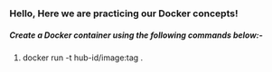<h3>Hello, Here we are practicing our Docker concepts!</h3>
<h5>Create a Docker container using the following commands below:- </h5>
<ol><li>docker run -t hub-id/image:tag .</li>